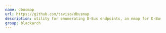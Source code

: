 ```yaml
---
name: dbusmap
url: https://github.com/taviso/dbusmap
description: utility for enumerating D-Bus endpoints, an nmap for D-Bus. URL : https://github.com/taviso/dbusmap Groups : blackarch blackarch-scanner
group: blackarch
---
```

